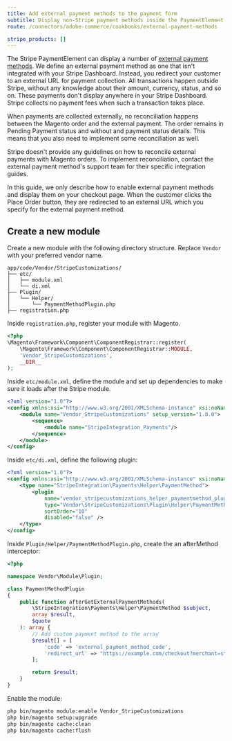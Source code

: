 ```yaml
---
title: Add external payment methods to the payment form
subtitle: Display non-Stripe payment methods inside the PaymentElement.
route: /connectors/adobe-commerce/cookbooks/external-payment-methods

stripe_products: []
---
```



The Stripe PaymentElement can display a number of [external payment methods](/payments/external-payment-methods?platform=web#available-external-payment-methods). We define an external payment method as one that isn't integrated with your Stripe Dashboard. Instead, you redirect your customer to an external URL for payment collection. All transactions happen outside Stripe, without any knowledge about their amount, currency, status, and so on. These payments don't display anywhere in your Stripe Dashboard. Stripe collects no payment fees when such a transaction takes place.

When payments are collected externally, no reconciliation happens between the Magento order and the external payment. The order remains in Pending Payment status and without and payment status details. This means that you also need to implement some reconciliation as well.

Stripe doesn't provide any guidelines on how to reconcile external payments with Magento orders. To implement reconciliation, contact the external payment method's support team for their specific integration guides.

In this guide, we only describe how to enable external payment methods and display them on your checkout page. When the customer clicks the Place Order button, they are redirected to an external URL which you specify for the external payment method.

## Create a new module

Create a new module with the following directory structure. Replace `Vendor` with your preferred vendor name.

```
app/code/Vendor/StripeCustomizations/
├── etc/
│   ├── module.xml
│   └── di.xml
├── Plugin/
│   └── Helper/
│       └── PaymentMethodPlugin.php
├── registration.php
```

Inside `registration.php`, register your module with Magento.

```php
<?php
\Magento\Framework\Component\ComponentRegistrar::register(
    \Magento\Framework\Component\ComponentRegistrar::MODULE,
    'Vendor_StripeCustomizations',
    __DIR__
);
```

Inside `etc/module.xml`, define the module and set up dependencies to make sure it loads after the Stripe module.

```xml
<?xml version="1.0"?>
<config xmlns:xsi="http://www.w3.org/2001/XMLSchema-instance" xsi:noNamespaceSchemaLocation="urn:magento:framework:Module/etc/module.xsd">
    <module name="Vendor_StripeCustomizations" setup_version="1.0.0">
        <sequence>
            <module name="StripeIntegration_Payments"/>
        </sequence>
    </module>
</config>
```

Inside `etc/di.xml`, define the following plugin:

```xml
<?xml version="1.0"?>
<config xmlns:xsi="http://www.w3.org/2001/XMLSchema-instance" xsi:noNamespaceSchemaLocation="urn:magento:framework:ObjectManager/etc/config.xsd">
    <type name="StripeIntegration\Payments\Helper\PaymentMethod">
        <plugin
            name="vendor_stripecustomizations_helper_paymentmethod_plugin"
            type="Vendor\StripeCustomizations\Plugin\Helper\PaymentMethodPlugin"
            sortOrder="10"
            disabled="false" />
    </type>
</config>
```

Inside `Plugin/Helper/PaymentMethodPlugin.php`, create the an afterMethod interceptor:

```php
<?php

namespace Vendor\Module\Plugin;

class PaymentMethodPlugin
{
    public function afterGetExternalPaymentMethods(
        \StripeIntegration\Payments\Helper\PaymentMethod $subject,
        array $result,
        $quote
    ): array {
        // Add custom payment method to the array
        $result[] = [
            'code' => 'external_payment_method_code',
            'redirect_url' => "https://example.com/checkout?merchant=stripeintegration&amount=" . $quote->getGrandTotal() * 100
        ];

        return $result;
    }
}
```

Enable the module:

```sh
php bin/magento module:enable Vendor_StripeCustomizations
php bin/magento setup:upgrade
php bin/magento cache:clean
php bin/magento cache:flush
```

